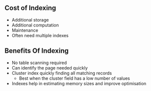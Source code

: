 ## Cost of Indexing
- Additional storage
- Additional computation
- Maintenance
- Often need multiple indexes

## Benefits Of Indexing
- No table scanning required
- Can identify the page needed quickly
- Cluster index quickly finding all matching records
	- Best when the cluster field has a low number of values
- Indexes help in estimating memory sizes and improve optimisation 